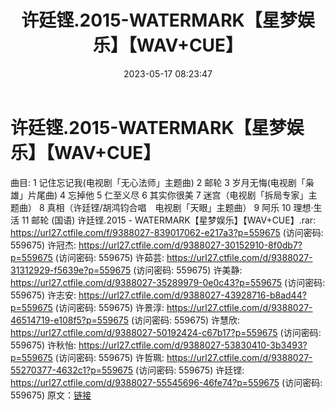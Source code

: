 ﻿---
title: 许廷铿.2015-WATERMARK【星梦娱乐】【WAV+CUE】
date: 2023-05-17 08:23:47
categories: WAV车载音乐、镜像
tags: 华语中文
---
# 许廷铿.2015-WATERMARK【星梦娱乐】【WAV+CUE】

曲目:
1 记住忘记我(电视剧「无心法师」主题曲)
2 邮轮
3 岁月无悔(电视剧「枭雄」片尾曲)
4 忘掉他
5 仁至义尽
6 其实你很美
7 迷宫（电视剧「拆局专家」主题曲）
8 真相（许廷铿/胡鸿钧合唱　电视剧「天眼」主题曲）
9 阿乐
10 理想·生活
11 邮轮 (国语)
许廷铿.2015 - WATERMARK【星梦娱乐】【WAV+CUE】.rar: https://url27.ctfile.com/f/9388027-839017062-e217a3?p=559675
(访问密码: 559675)
许冠杰: https://url27.ctfile.com/d/9388027-30152910-8f0db7?p=559675
(访问密码: 559675)
许茹芸: https://url27.ctfile.com/d/9388027-31312929-f5639e?p=559675
(访问密码: 559675)
许美静: https://url27.ctfile.com/d/9388027-35289979-0e0c43?p=559675
(访问密码: 559675)
许志安: https://url27.ctfile.com/d/9388027-43928716-b8ad44?p=559675
(访问密码: 559675)
许景淳: https://url27.ctfile.com/d/9388027-46514719-e108f5?p=559675
(访问密码: 559675)
许慧欣: https://url27.ctfile.com/d/9388027-50192424-c67b17?p=559675
(访问密码: 559675)
许秋怡: https://url27.ctfile.com/d/9388027-53830410-3b3493?p=559675
(访问密码: 559675)
许哲珮: https://url27.ctfile.com/d/9388027-55270377-4632c1?p=559675
(访问密码: 559675)
许廷铿: https://url27.ctfile.com/d/9388027-55545696-46fe74?p=559675
(访问密码: 559675)
原文：[链接](https://blog.sina.com.cn/s/blog_1647c7e76010311wh.html)